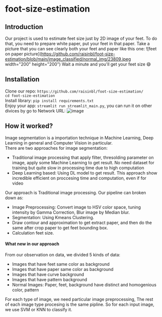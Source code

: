 # foot-size-estimation

## Introduction
Our project is used to estimate feet size just by 2D image of your feet. To do that, you need to prepare white paper, put your feet in that paper. Take a picture that you can see clearly both your feet and paper like this one:
![feet on paper picture](https://github.com/raisinbl/foot-size-estimation/blob/main/image_classified/normal_img/23809.jpeg width="200" height="200") Wait a minute and you'll get your feet size :smile:

## Installation
Clone our repo: `https://github.com/raisinbl/foot-size-estimation/` <br>
`cd foot-size-estimation`<br>
Install library: `pip install requirements.txt` <br>
Enjoy your app: `streamlit run streamlit_main.py`, you can run it on other divices by go to Network URL:
![image](https://user-images.githubusercontent.com/66005831/176816188-2d4bd5d2-7a94-4852-ba6d-139b67d3db68.png)

## How it worked?
Image segmentation is a importation technique in Machine Learning, Deep Learning in general and Computer Vision in particular.<br>
There are two approaches for image segmentation:<br>
  - Traditional image processing that apply filter, thresolding parameter on image, apply some Machine Learning to get result. No need dataset for training but quite slow in processing time due to high computation 
  - Deep Learning based: Using DL model to get result. This approach show incredible efficient on proccesing time and computation, even if for video

Our approach is Traditional image processing. Our pipeline can broken down as:
  - Image Preprocessing: Convert image to HSV color space, tuning intensity by Gamma Correction, Blur image by Median blur.
  - Segmentation: Using Kmeans Clustering.
  - Draw contour and approximation to get extract paper, and then do the same after crop paper to get feet bounding box.
  - Calculation feet size.

#### What new in our approach
 From our observation on data, we divided 5 kinds of data:
  - Images that have feet same color as background
  - Images that have paper same color as background
  - Images that have curve background
  - Images that have pattern background
  - Normal Images: Paper, feet, background have distinct and homogenious color, pattern
 
 For each type of image, we need particular image preprocessing, The rest of each image type procesing is the same pipline. So for each input image, we use SVM or KNN to classify it.
 
 
